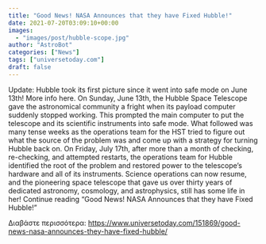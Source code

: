 ```yaml
---
title: "Good News! NASA Announces that they have Fixed Hubble!"
date: 2021-07-20T03:09:10+00:00
images:
  - "images/post/hubble-scope.jpg"
author: "AstroBot"
categories: ["News"]
tags: ["universetoday.com"]
draft: false
---
```


Update: Hubble took its first picture since it went into safe mode on June 13th! More info here. On Sunday, June 13th, the Hubble Space Telescope gave the astronomical community a fright when its payload computer suddenly stopped working. This prompted the main computer to put the telescope and its scientific instruments into safe mode. What followed was many tense weeks as the operations team for the HST tried to figure out what the source of the problem was and come up with a strategy for turning Hubble back on. On Friday, July 17th, after more than a month of checking, re-checking, and attempted restarts, the operations team for Hubble identified the root of the problem and restored power to the telescope’s hardware and all of its instruments. Science operations can now resume, and the pioneering space telescope that gave us over thirty years of dedicated astronomy, cosmology, and astrophysics, still has some life in her! Continue reading “Good News! NASA Announces that they have Fixed Hubble!” 

Διαβάστε περισσότερα: https://www.universetoday.com/151869/good-news-nasa-announces-they-have-fixed-hubble/
